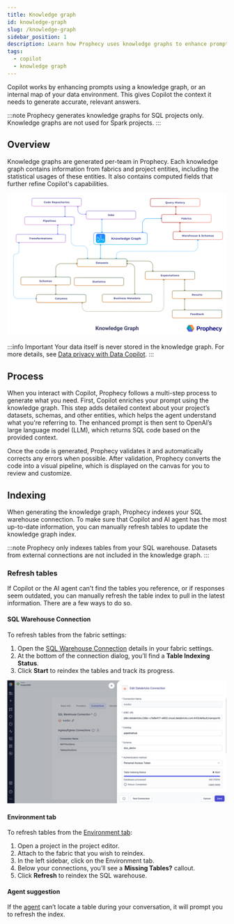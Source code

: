```yaml
---
title: Knowledge graph
id: knowledge-graph
slug: /knowledge-graph
sidebar_position: 1
description: Learn how Prophecy uses knowledge graphs to enhance prompts
tags:
  - copilot
  - knowledge graph
---
```


Copilot works by enhancing prompts using a knowledge graph, or an internal map of your data environment. This gives Copilot the context it needs to generate accurate, relevant answers.

:::note
Prophecy generates knowledge graphs for SQL projects only. Knowledge graphs are not used for Spark projects.
:::

## Overview

Knowledge graphs are generated per-team in Prophecy. Each knowledge graph contains information from fabrics and project entities, including the statistical usages of these entities. It also contains computed fields that further refine Copilot's capabilities.

![Knowledge Graph](img/copilot_knowledge_graph.png)

:::info Important
Your data itself is never stored in the knowledge graph. For more details, see [Data privacy with Data Copilot](/docs/copilot/copilot-data-privacy.md).
:::

## Process

When you interact with Copilot, Prophecy follows a multi-step process to generate what you need. First, Copilot enriches your prompt using the knowledge graph. This step adds detailed context about your project’s datasets, schemas, and other entities, which helps the agent understand what you're referring to. The enhanced prompt is then sent to OpenAI’s large language model (LLM), which returns SQL code based on the provided context.

Once the code is generated, Prophecy validates it and automatically corrects any errors when possible. After validation, Prophecy converts the code into a visual pipeline, which is displayed on the canvas for you to review and customize.

## Indexing

When generating the knowledge graph, Prophecy indexes your SQL warehouse connection. To make sure that Copilot and AI agent has the most up-to-date information, you can manually refresh tables to update the knowledge graph index.

:::note
Prophecy only indexes tables from your SQL warehouse. Datasets from external connections are not included in the knowledge graph.
:::

### Refresh tables

If Copilot or the AI agent can't find the tables you reference, or if responses seem outdated, you can manually refresh the table index to pull in the latest information. There are a few ways to do so.

#### SQL Warehouse Connection

To refresh tables from the fabric settings:

1. Open the [SQL Warehouse Connection](/administration/fabrics/prophecy-fabrics/connections/) details in your fabric settings.
1. At the bottom of the connection dialog, you’ll find a **Table Indexing Status**.
1. Click **Start** to reindex the tables and track its progress.

![Databricks connection reindex](img/fabric-table-index.png)

#### Environment tab

To refresh tables from the [Environment tab](/analysts/connections#environment-browser):

1. Open a project in the project editor.
1. Attach to the fabric that you wish to reindex.
1. In the left sidebar, click on the Environment tab.
1. Below your connections, you’ll see a **Missing Tables?** callout.
1. Click **Refresh** to reindex the SQL warehouse.

#### Agent suggestion

If the [agent](/analysts/ai-explore#troubleshooting) can’t locate a table during your conversation, it will prompt you to refresh the index.
